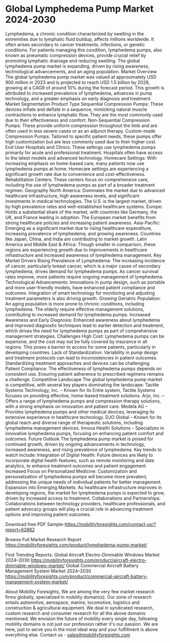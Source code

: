 # Global Lymphedema Pump Market 2024-2030
Lymphedema, a chronic condition characterized by swelling in the extremities due to lymphatic fluid buildup, affects millions worldwide. It often arises secondary to cancer treatments, infections, or genetic conditions. For patients managing this condition, lymphedema pumps, also known as pneumatic compression devices, provide crucial relief by promoting lymphatic drainage and reducing swelling. The global lymphedema pump market is expanding, driven by rising awareness, technological advancements, and an aging population.
Market Overview
The global lymphedema pump market was valued at approximately USD 900 million in 2023 and is projected to reach USD 1.5 billion by 2028, growing at a CAGR of around 10% during the forecast period. This growth is attributed to increased prevalence of lymphedema, advances in pump technology, and a greater emphasis on early diagnosis and treatment.
Market Segmentation
Product Type
Sequential Compression Pumps: These devices inflate and deflate in a sequence, mimicking natural muscle contractions to enhance lymphatic flow. They are the most commonly used due to their effectiveness and comfort.
Non-Sequential Compression Pumps: These provide uniform compression throughout the limb and are often used in less severe cases or as an adjunct therapy.
Custom-made Compression Pumps: Tailored to specific patient needs, these pumps offer high customization but are less commonly used due to their higher cost.
End User
Hospitals and Clinics: These settings use lymphedema pumps primarily for acute and professional treatment. Hospitals often have access to the latest models and advanced technology.
Homecare Settings: With increasing emphasis on home-based care, many patients now use lymphedema pumps at home. Homecare settings are experiencing a significant growth rate due to convenience and cost-effectiveness.
Rehabilitation Centers: These centers focus on comprehensive care, including the use of lymphedema pumps as part of a broader treatment regimen.
Geography
North America: Dominates the market due to advanced healthcare infrastructure, high awareness levels, and significant investments in medical technologies. The U.S. is the largest market, driven by high prevalence rates and well-established healthcare systems.
Europe: Holds a substantial share of the market, with countries like Germany, the UK, and France leading in adoption. The European market benefits from strong healthcare policies and increasing patient awareness.
Asia-Pacific: Emerging as a significant market due to rising healthcare expenditure, increasing prevalence of lymphedema, and growing awareness. Countries like Japan, China, and India are contributing to market growth.
Latin America and Middle East & Africa: Though smaller in comparison, these regions are experiencing growth due to improvements in healthcare infrastructure and increased awareness of lymphedema management.
Key Market Drivers
Rising Prevalence of Lymphedema: The increasing incidence of cancer, particularly breast cancer, which is a major cause of secondary lymphedema, drives demand for lymphedema pumps. As cancer survival rates improve, more patients require ongoing management of lymphedema.
Technological Advancements: Innovations in pump design, such as portable and more user-friendly models, have enhanced patient compliance and outcomes. Integration of smart technology for monitoring and adjusting treatment parameters is also driving growth.
Growing Geriatric Population: An aging population is more prone to chronic conditions, including lymphedema. The elderly require effective management solutions, contributing to increased demand for lymphedema pumps.
Increased Awareness and Early Diagnosis: Enhanced awareness about lymphedema and improved diagnostic techniques lead to earlier detection and treatment, which drives the need for lymphedema pumps as part of comprehensive management strategies.
Challenges
High Cost: Lymphedema pumps can be expensive, and the cost may not be fully covered by insurance in all regions. This poses a barrier to access for some patients, particularly in developing countries.
Lack of Standardization: Variability in pump design and treatment protocols can lead to inconsistencies in patient outcomes. Standardizing treatment approaches and devices can be challenging.
Patient Compliance: The effectiveness of lymphedema pumps depends on consistent use. Ensuring patient adherence to prescribed regimens remains a challenge.
Competitive Landscape
The global lymphedema pump market is competitive, with several key players dominating the landscape:
Tactile Systems Technology, Inc. – Known for its Entre system, Tactile Systems focuses on providing effective, home-based treatment solutions.
Arjo, Inc. – Offers a range of lymphedema pumps and compression therapy solutions, with a strong emphasis on innovation and patient care.
Medela AG – Provides lymphedema pumps and other medical devices, leveraging its extensive experience in healthcare technology.
DJO Global – Known for its global reach and diverse range of therapeutic solutions, including lymphedema management devices.
Innova Health Solutions – Specializes in innovative lymphedema pumps, focusing on enhancing patient comfort and outcomes.
Future Outlook
The lymphedema pump market is poised for continued growth, driven by ongoing advancements in technology, increased awareness, and rising prevalence of lymphedema. Key trends to watch include:
Integration of Digital Health: Future devices are likely to incorporate digital health features, such as remote monitoring and data analytics, to enhance treatment outcomes and patient engagement.
Increased Focus on Personalized Medicine: Customization and personalization of lymphedema pumps will become more prevalent, addressing the unique needs of individual patients for better management.
Expansion into Emerging Markets: As healthcare infrastructure improves in developing regions, the market for lymphedema pumps is expected to grow, driven by increased access to treatment.
Collaborations and Partnerships: Collaborations between technology providers, healthcare professionals, and patient advocacy groups will play a crucial role in advancing treatment options and improving patient outcomes.


Download free PDF Sample-https://mobilityforesights.com/contact-us/?report=62882




Browse Full Market Research Report 
https://mobilityforesights.com/product/lymphedema-pump-market/


Find Trending Reports:
Global Aircraft Electro-Dimmable Windows Market 2024–2030
https://mobilityforesights.com/product/aircraft-electro-dimmable-windows-market/
Global Commercial Aircraft Battery Management System Market 2024–2030
https://mobilityforesights.com/product/commercial-aircraft-battery-management-system-market/






About Mobility Foresights,
We are among the very few market research firms globally, specialized in mobility domain(s). Our zone of research entails automotive, aerospace, marine, locomotive, logistics and construction & agricultural equipment. We deal in syndicated research, custom research and consumer research for all the above domains mentioned.
We envision the future of mobility every single day, following mobility domains is not just our profession rather it's our passion. We are here, just to serve you in the most ideal way and your fulfillment is above everything else. Contact us -  sales@mobilityforesights.com 
